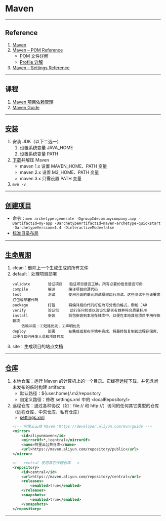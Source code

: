 # Maven

---
## Reference
1. [Maven](https://maven.apache.org/)
2. [Maven – POM Reference](https://maven.apache.org/pom.html)
    - [POM 文件详解](https://zhuanlan.zhihu.com/p/341619947)
    - [Profile 详解](https://www.cnblogs.com/wxgblogs/p/6696229.html)
3. [Maven – Settings Reference](https://maven.apache.org/settings.html)
---
## 课程
1. [Maven 项目依赖管理](https://www.imooc.com/learn/1282)
2. [Maven Guide](https://www.jetbrains.com/idea/guide/tutorials/marco-codes-maven/introduction/)
---
## [安装](https://maven.apache.org/install.html)
1. 安装 JDK（以下二选一）
    1. 设置系统变量 JAVA_HOME
    2. 设置系统变量 PATH
2. [下载](https://maven.apache.org/download.cgi)并解压 Maven
    - maven 1.x   设置 MAVEN_HOME、PATH 变量
    - maven 2.x   设置 M2_HOME、PATH 变量
    - maven 3.x   只需设置 PATH 变量
3. `mvn -v`
---
## [创建项目](https://maven.apache.org/guides/getting-started/maven-in-five-minutes.html#creating-a-project)
- 命令：`mvn archetype:generate -DgroupId=com.mycompany.app -DartifactId=my-app -DarchetypeArtifactId=maven-archetype-quickstart -DarchetypeVersion=1.4 -DinteractiveMode=false`
- [标准目录布局](https://maven.apache.org/guides/introduction/introduction-to-the-standard-directory-layout.html)
---
## [生命周期](https://maven.apache.org/guides/introduction/introduction-to-the-lifecycle.html#Lifecycle_Reference)
1. clean：删除上一个生成生成的所有文件
2. default：处理项目部署
    ```
    validate        验证项目   验证项目是否正确，所有必要的信息是否可用
    compile         编译      编译项目的源代码
    test            测试      使用合适的单元测试框架运行测试。这些测试不应该要求打包或部署代码
    package         打包      将编译后的代码打包为可分发的格式，例如 JAR
    verify          验证包     运行任何检查以验证包是否有效并符合质量标准
    install         安装      将包安装到本地存储库中，以便在本地其他项目中用作依赖项
        依赖冲突：①短路优先；②声明优先
    deploy          部署      在集成或发布环境中完成，将最终包复制到远程存储库，以便与其他开发人员和项目共享
    ```
3. site：生成项目的站点文档
---
## [仓库](https://maven.apache.org/repositories/index.html)
1. 本地仓库：运行 Maven 的计算机上的一个目录。它缓存远程下载，并包含尚未发布的临时构建 artifacts
    - 默认路径：${user.home}/.m2/repository
    - 自定义路径：修改 settings.xml 中的 &lt;localRepository/&gt; 
2. 远程仓库：通过各种协议（如：file:// 和 http://）访问的任何其它类型的仓库（远程仓库、中央仓库、私有仓库）
    - [settings.xml](settings.xml)
    ```xml
    <!-- 阿里云云效 Maven：https://developer.aliyun.com/mvn/guide -->
    <mirror>
        <id>aliyunmaven</id>
        <mirrorOf>*,!central</mirrorOf>
        <name>阿里云公共仓库</name>
        <url>https://maven.aliyun.com/repository/public</url>
    </mirror>
    ```
    ```xml
    <!-- central 使用其它代理仓库 -->
    <repository>
        <id>central</id>
        <url>https://maven.aliyun.com/repository/central</url>
        <releases>
            <enabled>true</enabled>
        </releases>
        <snapshots>
            <enabled>true</enabled>
        </snapshots>
    </repository>
    ```
---
